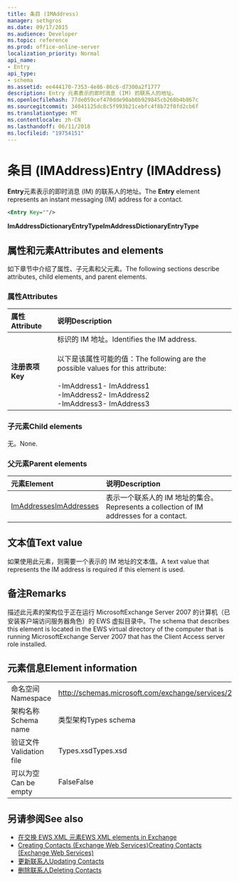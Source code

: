 ```yaml
---
title: 条目 (IMAddress)
manager: sethgros
ms.date: 09/17/2015
ms.audience: Developer
ms.topic: reference
ms.prod: office-online-server
localization_priority: Normal
api_name:
- Entry
api_type:
- schema
ms.assetid: ee444170-7353-4e86-86c6-d7300a2f1777
description: Entry 元素表示的即时消息 (IM) 的联系人的地址。
ms.openlocfilehash: 77de059cef470dde90ab0b929845cb260b4b867c
ms.sourcegitcommit: 34041125dc8c5f993b21cebfc4f8b72f0fd2cb6f
ms.translationtype: MT
ms.contentlocale: zh-CN
ms.lasthandoff: 06/11/2018
ms.locfileid: "19754151"
---
```

# <a name="entry-imaddress"></a><span data-ttu-id="d95df-103">条目 (IMAddress)</span><span class="sxs-lookup"><span data-stu-id="d95df-103">Entry (IMAddress)</span></span>

<span data-ttu-id="d95df-104">**Entry**元素表示的即时消息 (IM) 的联系人的地址。</span><span class="sxs-lookup"><span data-stu-id="d95df-104">The **Entry** element represents an instant messaging (IM) address for a contact.</span></span> 
  
```xml
<Entry Key=""/>
```

 <span data-ttu-id="d95df-105">**ImAddressDictionaryEntryType**</span><span class="sxs-lookup"><span data-stu-id="d95df-105">**ImAddressDictionaryEntryType**</span></span>
## <a name="attributes-and-elements"></a><span data-ttu-id="d95df-106">属性和元素</span><span class="sxs-lookup"><span data-stu-id="d95df-106">Attributes and elements</span></span>

<span data-ttu-id="d95df-107">如下章节中介绍了属性、子元素和父元素。</span><span class="sxs-lookup"><span data-stu-id="d95df-107">The following sections describe attributes, child elements, and parent elements.</span></span>
  
### <a name="attributes"></a><span data-ttu-id="d95df-108">属性</span><span class="sxs-lookup"><span data-stu-id="d95df-108">Attributes</span></span>

|<span data-ttu-id="d95df-109">**属性**</span><span class="sxs-lookup"><span data-stu-id="d95df-109">**Attribute**</span></span>|<span data-ttu-id="d95df-110">**说明**</span><span class="sxs-lookup"><span data-stu-id="d95df-110">**Description**</span></span>|
|:-----|:-----|
|<span data-ttu-id="d95df-111">**注册表项**</span><span class="sxs-lookup"><span data-stu-id="d95df-111">**Key**</span></span> <br/> | <span data-ttu-id="d95df-112">标识的 IM 地址。</span><span class="sxs-lookup"><span data-stu-id="d95df-112">Identifies the IM address.</span></span><br/><br/><span data-ttu-id="d95df-113">以下是该属性可能的值：</span><span class="sxs-lookup"><span data-stu-id="d95df-113">The following are the possible values for this attribute:</span></span><br/><br/><span data-ttu-id="d95df-114">-ImAddress1</span><span class="sxs-lookup"><span data-stu-id="d95df-114">-  ImAddress1</span></span>  <br/><span data-ttu-id="d95df-115">-ImAddress2</span><span class="sxs-lookup"><span data-stu-id="d95df-115">-  ImAddress2</span></span>  <br/><span data-ttu-id="d95df-116">-ImAddress3</span><span class="sxs-lookup"><span data-stu-id="d95df-116">-  ImAddress3</span></span>  <br/> |
   
### <a name="child-elements"></a><span data-ttu-id="d95df-117">子元素</span><span class="sxs-lookup"><span data-stu-id="d95df-117">Child elements</span></span>

<span data-ttu-id="d95df-118">无。</span><span class="sxs-lookup"><span data-stu-id="d95df-118">None.</span></span>
  
### <a name="parent-elements"></a><span data-ttu-id="d95df-119">父元素</span><span class="sxs-lookup"><span data-stu-id="d95df-119">Parent elements</span></span>

|<span data-ttu-id="d95df-120">**元素**</span><span class="sxs-lookup"><span data-stu-id="d95df-120">**Element**</span></span>|<span data-ttu-id="d95df-121">**说明**</span><span class="sxs-lookup"><span data-stu-id="d95df-121">**Description**</span></span>|
|:-----|:-----|
|[<span data-ttu-id="d95df-122">ImAddresses</span><span class="sxs-lookup"><span data-stu-id="d95df-122">ImAddresses</span></span>](imaddresses.md) <br/> |<span data-ttu-id="d95df-123">表示一个联系人的 IM 地址的集合。</span><span class="sxs-lookup"><span data-stu-id="d95df-123">Represents a collection of IM addresses for a contact.</span></span>  <br/> |
   
## <a name="text-value"></a><span data-ttu-id="d95df-124">文本值</span><span class="sxs-lookup"><span data-stu-id="d95df-124">Text value</span></span>

<span data-ttu-id="d95df-125">如果使用此元素，则需要一个表示的 IM 地址的文本值。</span><span class="sxs-lookup"><span data-stu-id="d95df-125">A text value that represents the IM address is required if this element is used.</span></span>
  
## <a name="remarks"></a><span data-ttu-id="d95df-126">备注</span><span class="sxs-lookup"><span data-stu-id="d95df-126">Remarks</span></span>

<span data-ttu-id="d95df-127">描述此元素的架构位于正在运行 MicrosoftExchange Server 2007 的计算机（已安装客户端访问服务器角色）的 EWS 虚拟目录中。</span><span class="sxs-lookup"><span data-stu-id="d95df-127">The schema that describes this element is located in the EWS virtual directory of the computer that is running MicrosoftExchange Server 2007 that has the Client Access server role installed.</span></span>
  
## <a name="element-information"></a><span data-ttu-id="d95df-128">元素信息</span><span class="sxs-lookup"><span data-stu-id="d95df-128">Element information</span></span>

|||
|:-----|:-----|
|<span data-ttu-id="d95df-129">命名空间</span><span class="sxs-lookup"><span data-stu-id="d95df-129">Namespace</span></span>  <br/> |http://schemas.microsoft.com/exchange/services/2006/types  <br/> |
|<span data-ttu-id="d95df-130">架构名称</span><span class="sxs-lookup"><span data-stu-id="d95df-130">Schema name</span></span>  <br/> |<span data-ttu-id="d95df-131">类型架构</span><span class="sxs-lookup"><span data-stu-id="d95df-131">Types schema</span></span>  <br/> |
|<span data-ttu-id="d95df-132">验证文件</span><span class="sxs-lookup"><span data-stu-id="d95df-132">Validation file</span></span>  <br/> |<span data-ttu-id="d95df-133">Types.xsd</span><span class="sxs-lookup"><span data-stu-id="d95df-133">Types.xsd</span></span>  <br/> |
|<span data-ttu-id="d95df-134">可以为空</span><span class="sxs-lookup"><span data-stu-id="d95df-134">Can be empty</span></span>  <br/> |<span data-ttu-id="d95df-135">False</span><span class="sxs-lookup"><span data-stu-id="d95df-135">False</span></span>  <br/> |
   
## <a name="see-also"></a><span data-ttu-id="d95df-136">另请参阅</span><span class="sxs-lookup"><span data-stu-id="d95df-136">See also</span></span>

- [<span data-ttu-id="d95df-137">在交换 EWS XML 元素</span><span class="sxs-lookup"><span data-stu-id="d95df-137">EWS XML elements in Exchange</span></span>](ews-xml-elements-in-exchange.md)
- [<span data-ttu-id="d95df-138">Creating Contacts (Exchange Web Services)</span><span class="sxs-lookup"><span data-stu-id="d95df-138">Creating Contacts (Exchange Web Services)</span></span>](http://msdn.microsoft.com/library/4845917e-70d1-481c-bbd7-011ec6571789%28Office.15%29.aspx)  
- [<span data-ttu-id="d95df-139">更新联系人</span><span class="sxs-lookup"><span data-stu-id="d95df-139">Updating Contacts</span></span>](http://msdn.microsoft.com/library/9a865953-b94a-4229-b632-2dee433314be%28Office.15%29.aspx)  
- [<span data-ttu-id="d95df-140">删除联系人</span><span class="sxs-lookup"><span data-stu-id="d95df-140">Deleting Contacts</span></span>](http://msdn.microsoft.com/library/fcc3dc84-cd3e-455e-a1a7-ae6921c9b588%28Office.15%29.aspx)

